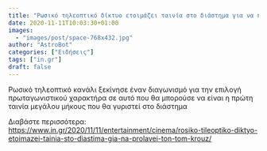 ```yaml
---
title: "Ρωσικό τηλεοπτικό δίκτυο ετοιμάζει ταινία στο διάστημα για να προλάβει τον Τομ Κρουζ"
date: 2020-11-11T10:03:30+01:00
images:
  - "images/post/space-768x432.jpg"
author: "AstroBot"
categories: ["Ειδήσεις"]
tags: ["in.gr"]
draft: false
---
```


Ρωσικό τηλεοπτικό κανάλι ξεκίνησε έναν διαγωνισμό για την επιλογή πρωταγωνιστικού χαρακτήρα σε αυτό που θα μπορούσε να είναι η πρώτη ταινία μεγάλου μήκους που θα γυριστεί στο διάστημα

Διαβάστε περισσότερα: https://www.in.gr/2020/11/11/entertainment/cinema/rosiko-tileoptiko-diktyo-etoimazei-tainia-sto-diastima-gia-na-prolavei-ton-tom-krouz/
